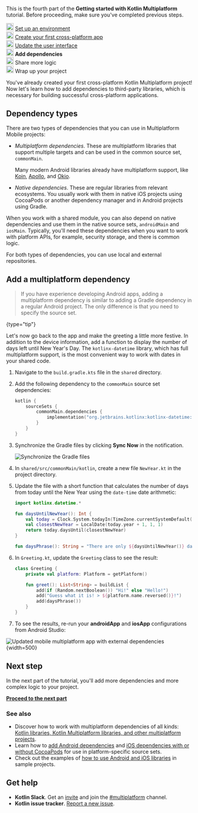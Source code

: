[//]: # (title: Add dependencies to your project)

<microformat>
    <p>This is the fourth part of the <strong>Getting started with Kotlin Multiplatform</strong> tutorial. Before proceeding, make sure you've completed previous steps.</p>
    <p><img src="icon-1-done.svg" width="20" alt="First step"/> <a href="multiplatform-setup.md">Set up an environment</a><br/>
        <img src="icon-2-done.svg" width="20" alt="Second step"/> <a href="multiplatform-create-first-app.md">Create your first cross-platform app</a><br/>
        <img src="icon-3-done.svg" width="20" alt="Third step"/> <a href="multiplatform-update-ui.md">Update the user interface</a><br/>
        <img src="icon-4.svg" width="20" alt="Fourth step"/> <strong>Add dependencies</strong><br/>
        <img src="icon-5-todo.svg" width="20" alt="Fifth step"/> Share more logic<br/>
        <img src="icon-6-todo.svg" width="20" alt="Sixth step"/> Wrap up your project</p>
</microformat>

You've already created your first cross-platform Kotlin Multiplatform project! Now let's learn how to add dependencies
to third-party libraries, which is necessary for building successful cross-platform applications.

## Dependency types

There are two types of dependencies that you can use in Multiplatform Mobile projects:

* _Multiplatform dependencies_. These are multiplatform libraries that support multiple targets and can be used in the
  common source set, `commonMain`.

  Many modern Android libraries already have multiplatform support, like [Koin](https://insert-koin.io/),
  [Apollo](https://www.apollographql.com/), and [Okio](https://square.github.io/okio/).
* _Native dependencies_. These are regular libraries from relevant ecosystems. You usually work with them in native iOS
   projects using CocoaPods or another dependency manager and in Android projects using Gradle.

When you work with a shared module, you can also depend on native dependencies and use them in the native source sets,
`androidMain` and `iosMain`. Typically, you'll need these dependencies when you want to work with platform APIs,
for example, security storage, and there is common logic.

For both types of dependencies, you can use local and external repositories.

## Add a multiplatform dependency

> If you have experience developing Android apps, adding a multiplatform dependency is similar to adding a
> Gradle dependency in a regular Android project. The only difference is that you need to specify the source set.
>
{type="tip"}

Let's now go back to the app and make the greeting a little more festive. In addition to the device information, add a
function to display the number of days left until New Year's Day. The `kotlinx-datetime` library, which has full
multiplatform support, is the most convenient way to work with dates in your shared code.

1. Navigate to the `build.gradle.kts` file in the `shared` directory.
2. Add the following dependency to the `commonMain` source set dependencies:

   ```kotlin
   kotlin {
       sourceSets {
           commonMain.dependencies {
               implementation("org.jetbrains.kotlinx:kotlinx-datetime:0.4.0")
           } 
       }
   }
   ```

3. Synchronize the Gradle files by clicking **Sync Now** in the notification.

   ![Synchronize the Gradle files](gradle-sync.png)

4. In `shared/src/commonMain/kotlin`, create a new file `NewYear.kt` in the project directory.
5. Update the file with a short function that calculates
   the number of days from today until the New Year using the `date-time` date arithmetic:
   
   ```kotlin
   import kotlinx.datetime.*
   
   fun daysUntilNewYear(): Int {
       val today = Clock.System.todayIn(TimeZone.currentSystemDefault())
       val closestNewYear = LocalDate(today.year + 1, 1, 1)
       return today.daysUntil(closestNewYear)
   }
   
   fun daysPhrase(): String = "There are only ${daysUntilNewYear()} days left until New Year! 🎆"
   ```

6. In `Greeting.kt`, update the `Greeting` class to see the result:
    
    ```kotlin
    class Greeting {
        private val platform: Platform = getPlatform()
   
        fun greet(): List<String> = buildList {
            add(if (Random.nextBoolean()) "Hi!" else "Hello!")
            add("Guess what it is! > ${platform.name.reversed()}!")
            add(daysPhrase())
        }
    }
    ```

7. To see the results, re-run your **androidApp** and **iosApp** configurations from Android Studio:

![Updated mobile multiplatform app with external dependencies](first-multiplatform-project-3.png){width=500}

## Next step

In the next part of the tutorial, you'll add more dependencies and more complex logic to your project.

**[Proceed to the next part](multiplatform-upgrade-app.md)**

### See also

* Discover how to work with multiplatform dependencies of all
  kinds: [Kotlin libraries, Kotlin Multiplatform libraries, and other multiplatform projects](https://kotlinlang.org/docs/multiplatform-add-dependencies.html).
* Learn how to [add Android dependencies](https://kotlinlang.org/docs/multiplatform-android-dependencies.html)
  and [iOS dependencies with or without CocoaPods](https://kotlinlang.org/docs/multiplatform-ios-dependencies.html) for use in
  platform-specific source sets.
* Check out the examples of [how to use Android and iOS libraries](multiplatform-samples.md) in sample projects.

## Get help

* **Kotlin Slack**. Get an [invite](https://surveys.jetbrains.com/s3/kotlin-slack-sign-up) and join the [#multiplatform](https://kotlinlang.slack.com/archives/C3PQML5NU) channel.
* **Kotlin issue tracker**. [Report a new issue](https://youtrack.jetbrains.com/newIssue?project=KT).